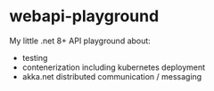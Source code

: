 # webapi-playground

My little .net 8+ API playground about:
- testing
- contenerization including kubernetes deployment
- akka.net distributed communication / messaging
